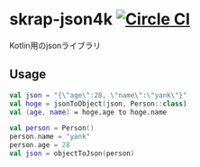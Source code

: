 # skrap-json4k [![Circle CI](https://circleci.com/gh/yyYank/Kebab/tree/master.svg?style=shield)](https://circleci.com/gh/skrap-json4k/skrap-json4k/tree/master) 

Kotlin用のjsonライブラリ


## Usage

```Kotlin
val json = "{\"age\":28, \"name\":\"yank\"}"
val hoge = jsonToObject(json, Person::class)
val (age, name) = hoge.age to hoge.name
```


```Kotlin 
val person = Person()
person.name = "yank"
person.age = 28
val json = objectToJson(person)
```
